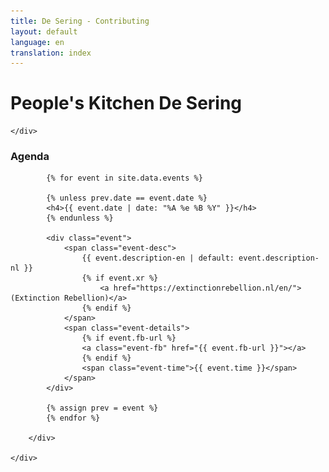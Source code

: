 ```yaml
---
title: De Sering - Contributing
layout: default
language: en
translation: index
---
```


<div class="row">
	<div class="container">
		<h1>People's Kitchen De Sering</h1>

<!-- 		<p>
			Coming together for dinner every Tuesdays and Thursdays, for €2,50.
			Everyone is welcome starting from 18:30 and the kitchen stays open
			till 21:00. The food is vegetarian, and there is always a vegan option
			available.
		</p>

		<h3>Location</h3>
		<p>
			The location is the Middenweg 22 in Amsterdam-East. We leave the
			door open – you have to go through a tunnel and then you enter the
			garden. In the back is the building of de Sering.
			<strong>Be careful not to make any noise in the garden!</strong> Our
			neighbors can hear everything, and we like to stay on friendly terms
			with them.
		</p> -->

<!-- 		<h3>Reservations</h3>
		<p>
			We reach people through various platforms and we need some indication
			of attendance. At this time we have a maximum capacity of 40 people.
			<a href="reservations.html">Reserve a spot</a> to be sure you can join
			for dinner!
		</p>
		<a class="button" href="reservations.html">Reserve for dinner</a> -->
	</div>
</div>

<div class="row">
	<div class="container-wide">
		<div class="agenda">
			<h3>Agenda</h3>

			{% for event in site.data.events %}

			{% unless prev.date == event.date %}
			<h4>{{ event.date | date: "%A %e %B %Y" }}</h4>
			{% endunless %}

			<div class="event">
				<span class="event-desc">
					{{ event.description-en | default: event.description-nl }}
					{% if event.xr %}
						<a href="https://extinctionrebellion.nl/en/">(Extinction Rebellion)</a>
					{% endif %}
				</span>
				<span class="event-details">
					{% if event.fb-url %}
					<a class="event-fb" href="{{ event.fb-url }}"></a>
					{% endif %}
					<span class="event-time">{{ event.time }}</span>
				</span>
			</div>

			{% assign prev = event %}
			{% endfor %}

		</div>

	</div>
</div>

<div class="row">
	<div class="container">
<!-- 		<h3>Want to help?</h3>
		<p>
			De Sering is being run by volunteers, and for furniture and decoration
			we are dependent on donations. Would you like to contribute too? On
			<a href="contributing.html">this page about contributing</a> you can
			sign up as a volunteer, and you can find out which things we can make
			good use of. We'd be very grateful for it!
		</p>

		<a class="button" href="contributing.html"
			>Contribute to the De Sering</a
		> -->

		<img src="/img/sering.png" />

		<h3>Contact</h3>

		<p><a href="mailto:info@desering.org">info@desering.org</a></p>

	</div>
</div>
